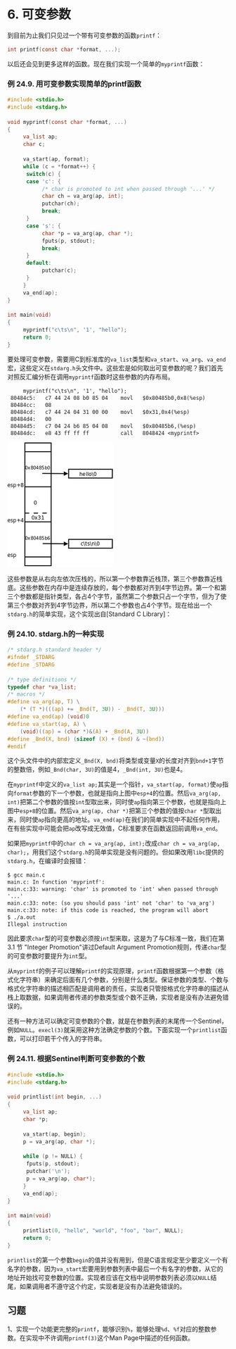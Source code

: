 # 6. 可变参数

到目前为止我们只见过一个带有可变参数的函数`printf`：

```c
int printf(const char *format, ...);
```

以后还会见到更多这样的函数。现在我们实现一个简单的`myprintf`函数：

### 例 24.9. 用可变参数实现简单的printf函数

```c
#include <stdio.h>
#include <stdarg.h>

void myprintf(const char *format, ...)
{
     va_list ap;
     char c;

     va_start(ap, format);
     while (c = *format++) {
	  switch(c) {
	  case 'c': {
	       /* char is promoted to int when passed through '...' */
	       char ch = va_arg(ap, int);
	       putchar(ch);
	       break;
	  }
	  case 's': {
	       char *p = va_arg(ap, char *);
	       fputs(p, stdout);
	       break;
	  }
	  default:
	       putchar(c);
	  }
     }
     va_end(ap);
}

int main(void)
{
     myprintf("c\ts\n", '1', "hello");
     return 0;
}
```

要处理可变参数，需要用C到标准库的`va_list`类型和`va_start`、`va_arg`、`va_end`宏，这些定义在`stdarg.h`头文件中。这些宏是如何取出可变参数的呢？我们首先对照反汇编分析在调用`myprintf`函数时这些参数的内存布局。

```
     myprintf("c\ts\n", '1', "hello");
 80484c5:	c7 44 24 08 b0 85 04 	movl   $0x80485b0,0x8(%esp)
 80484cc:	08 
 80484cd:	c7 44 24 04 31 00 00 	movl   $0x31,0x4(%esp)
 80484d4:	00 
 80484d5:	c7 04 24 b6 85 04 08 	movl   $0x80485b6,(%esp)
 80484dc:	e8 43 ff ff ff       	call   8048424 <myprintf>
```

![myprintf函数的参数布局](../images/interface.vaarg.png)

这些参数是从右向左依次压栈的，所以第一个参数靠近栈顶，第三个参数靠近栈底。这些参数在内存中是连续存放的，每个参数都对齐到4字节边界。第一个和第三个参数都是指针类型，各占4个字节，虽然第二个参数只占一个字节，但为了使第三个参数对齐到4字节边界，所以第二个参数也占4个字节。现在给出一个`stdarg.h`的简单实现，这个实现出自[Standard C Library]：

### 例 24.10. stdarg.h的一种实现

```c
/* stdarg.h standard header */
#ifndef _STDARG
#define _STDARG

/* type definitions */
typedef char *va_list;
/* macros */
#define va_arg(ap, T) \
	(* (T *)(((ap) += _Bnd(T, 3U)) - _Bnd(T, 3U)))
#define va_end(ap) (void)0
#define va_start(ap, A) \
	(void)((ap) = (char *)&(A) + _Bnd(A, 3U))
#define _Bnd(X, bnd) (sizeof (X) + (bnd) & ~(bnd))
#endif
```

这个头文件中的内部宏定义`_Bnd(X, bnd)`将类型或变量`X`的长度对齐到`bnd+1`字节的整数倍，例如`_Bnd(char, 3U)`的值是4，`_Bnd(int, 3U)`也是4。

在`myprintf`中定义的`va_list ap;`其实是一个指针，`va_start(ap, format)`使`ap`指向`format`参数的下一个参数，也就是指向上图中`esp+4`的位置。然后`va_arg(ap, int)`把第二个参数的值按`int`型取出来，同时使`ap`指向第三个参数，也就是指向上图中`esp+8`的位置。然后`va_arg(ap, char *)`把第三个参数的值按`char *`型取出来，同时使`ap`指向更高的地址。`va_end(ap)`在我们的简单实现中不起任何作用，在有些实现中可能会把`ap`改写成无效值，C标准要求在函数返回前调用`va_end`。

如果把`myprintf`中的`char ch = va_arg(ap, int);`改成`char ch = va_arg(ap, char);`，用我们这个`stdarg.h`的简单实现是没有问题的。但如果改用`libc`提供的`stdarg.h`，在编译时会报错：

```
$ gcc main.c
main.c: In function 'myprintf':
main.c:33: warning: 'char' is promoted to 'int' when passed through '...'
main.c:33: note: (so you should pass 'int' not 'char' to 'va_arg')
main.c:33: note: if this code is reached, the program will abort
$ ./a.out
Illegal instruction
```

因此要求`char`型的可变参数必须按`int`型来取，这是为了与C标准一致，我们在第 3.1 节 "Integer Promotion"讲过Default Argument Promotion规则，传递`char`型的可变参数时要提升为`int`型。

从`myprintf`的例子可以理解`printf`的实现原理，`printf`函数根据第一个参数（格式化字符串）来确定后面有几个参数，分别是什么类型。保证参数的类型、个数与格式化字符串的描述相匹配是调用者的责任，实现者只管按格式化字符串的描述从栈上取数据，如果调用者传递的参数类型或个数不正确，实现者是没有办法避免错误的。

还有一种方法可以确定可变参数的个数，就是在参数列表的末尾传一个Sentinel，例如`NULL`。`execl(3)`就采用这种方法确定参数的个数。下面实现一个`printlist`函数，可以打印若干个传入的字符串。

### 例 24.11. 根据Sentinel判断可变参数的个数

```c
#include <stdio.h>
#include <stdarg.h>

void printlist(int begin, ...)
{
     va_list ap;
     char *p;

     va_start(ap, begin);
     p = va_arg(ap, char *);

     while (p != NULL) {
	  fputs(p, stdout);
	  putchar('\n');
	  p = va_arg(ap, char*);
     }
     va_end(ap);
}

int main(void)
{
     printlist(0, "hello", "world", "foo", "bar", NULL);
     return 0;
}
```

`printlist`的第一个参数`begin`的值并没有用到，但是C语言规定至少要定义一个有名字的参数，因为`va_start`宏要用到参数列表中最后一个有名字的参数，从它的地址开始找可变参数的位置。实现者应该在文档中说明参数列表必须以`NULL`结尾，如果调用者不遵守这个约定，实现者是没有办法避免错误的。

## 习题

1、实现一个功能更完整的`printf`，能够识别`%`，能够处理`%d`、`%f`对应的整数参数。在实现中不许调用`printf(3)`这个Man Page中描述的任何函数。 
